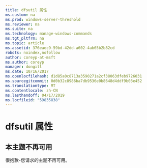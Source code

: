 ```yaml
---
title: dfsutil 属性
ms.custom: na
ms.prod: windows-server-threshold
ms.reviewer: na
ms.suite: na
ms.technology: manage-windows-commands
ms.tgt_pltfrm: na
ms.topic: article
ms.assetid: 376eaec9-59bd-42dd-a602-4ab65b2b82cd
robots: noindex,nofollow
author: coreyp-at-msft
ms.author: coreyp
manager: dongill
ms.date: 10/16/2017
ms.openlocfilehash: d1d85a0c8713a3590271a2cf38063dfeb9726031
ms.sourcegitcommit: 0d0b32c8986ba7db9536e0b8648d4ddf9b03e452
ms.translationtype: MT
ms.contentlocale: zh-CN
ms.lasthandoff: 04/17/2019
ms.locfileid: "59835838"
---
```

# <a name="dfsutil-property"></a>dfsutil 属性



## <a name="this-topic-is-no-longer-available"></a>本主题不再可用

很抱歉-您请求的主题不再可用。